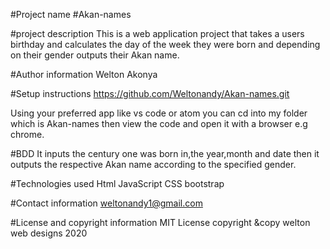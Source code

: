 #Project name
#Akan-names

#project description
This is a web application project that takes a users
birthday and calculates the day of the week they were
born and depending on their gender outputs their Akan name.

#Author information
Welton Akonya

#Setup instructions
https://github.com/Weltonandy/Akan-names.git

Using your preferred app like vs code or atom you can cd into
my folder which is Akan-names then view the code and open it
with a browser e.g chrome.

#BDD
It inputs the century one was born in,the year,month and date
then it outputs the respective Akan name according to the specified
gender.

#Technologies used
Html
JavaScript
CSS
bootstrap

#Contact information
weltonandy1@gmail.com

#License and copyright information
MIT License
copyright &copy welton web designs 2020
